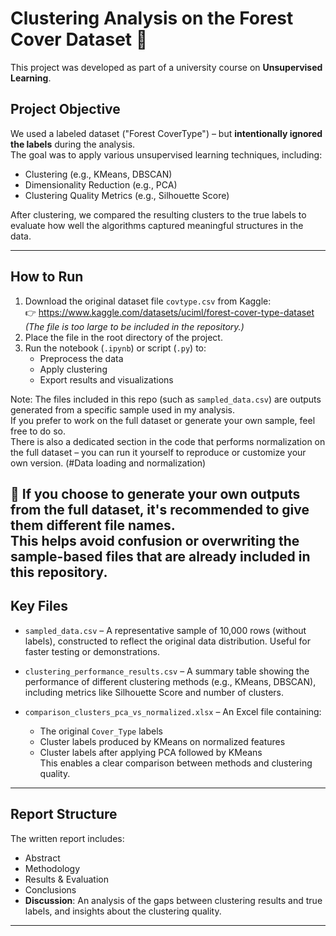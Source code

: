 # Clustering Analysis on the Forest Cover Dataset 🌲

This project was developed as part of a university course on **Unsupervised Learning**.

## Project Objective
We used a labeled dataset ("Forest CoverType") – but **intentionally ignored the labels** during the analysis.  
The goal was to apply various unsupervised learning techniques, including:
- Clustering (e.g., KMeans, DBSCAN)
- Dimensionality Reduction (e.g., PCA)
- Clustering Quality Metrics (e.g., Silhouette Score)

After clustering, we compared the resulting clusters to the true labels to evaluate how well the algorithms captured meaningful structures in the data.

---

## How to Run
1. Download the original dataset file `covtype.csv` from Kaggle:  
   👉 https://www.kaggle.com/datasets/uciml/forest-cover-type-dataset  
   *(The file is too large to be included in the repository.)*
2. Place the file in the root directory of the project.
3. Run the notebook (`.ipynb`) or script (`.py`) to:
   - Preprocess the data
   - Apply clustering
   - Export results and visualizations

Note: The files included in this repo (such as `sampled_data.csv`) are outputs generated from a specific sample used in my analysis.  
If you prefer to work on the full dataset or generate your own sample, feel free to do so.  
There is also a dedicated section in the code that performs normalization on the full dataset – you can run it yourself to reproduce or customize your own version. (#Data loading and normalization)

📌 If you choose to generate your own outputs from the full dataset, it's recommended to give them different file names.  
   This helps avoid confusion or overwriting the sample-based files that are already included in this repository.
---

##  Key Files

- `sampled_data.csv` – A representative sample of 10,000 rows (without labels), constructed to reflect the original data distribution. Useful for faster testing or demonstrations.

- `clustering_performance_results.csv` – A summary table showing the performance of different clustering methods (e.g., KMeans, DBSCAN), including metrics like Silhouette Score and number of clusters.

- `comparison_clusters_pca_vs_normalized.xlsx` – An Excel file containing:
  - The original `Cover_Type` labels
  - Cluster labels produced by KMeans on normalized features
  - Cluster labels after applying PCA followed by KMeans  
  This enables a clear comparison between methods and clustering quality.

---

## Report Structure
The written report includes:
- Abstract
- Methodology
- Results & Evaluation
- Conclusions
- **Discussion**: An analysis of the gaps between clustering results and true labels, and insights about the clustering quality.

---

